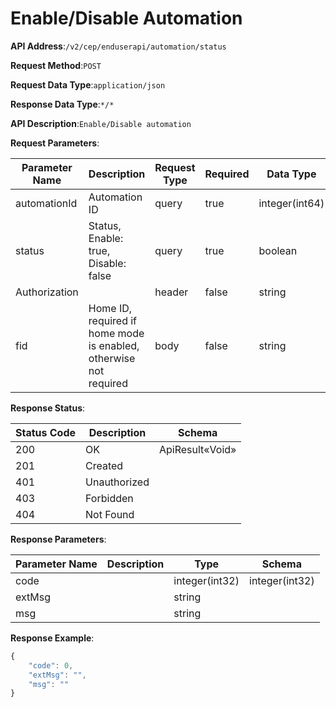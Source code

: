 # Enable/Disable Automation


**API Address**:`/v2/cep/enduserapi/automation/status`


**Request Method**:`POST`


**Request Data Type**:`application/json`


**Response Data Type**:`*/*`


**API Description**:`Enable/Disable automation`


**Request Parameters**:


| Parameter Name | Description                                       | Request Type | Required | Data Type       | Schema |
| -------------- | ------------------------------------------------- | ------------ | -------- | --------------- | ------ |
| automationId   | Automation ID                                     | query        | true     | integer(int64)  |        |
| status         | Status, Enable: true, Disable: false              | query        | true     | boolean         |        |
| Authorization  |                                                   | header       | false    | string          |        |
| fid            | Home ID, required if home mode is enabled, otherwise not required | body     | false    | string          |        |


**Response Status**:


| Status Code | Description  | Schema          |
| ----------- | ------------ | --------------- |
| 200         | OK           | ApiResult«Void» |
| 201         | Created      |                 |
| 401         | Unauthorized |                 |
| 403         | Forbidden    |                 |
| 404         | Not Found    |                 |


**Response Parameters**:


| Parameter Name | Description | Type           | Schema         |
| -------------- | ----------- | -------------- | -------------- |
| code           |             | integer(int32) | integer(int32) |
| extMsg         |             | string         |                |
| msg            |             | string         |                |


**Response Example**:
```javascript
{
	"code": 0,
	"extMsg": "",
	"msg": ""
}
```